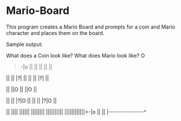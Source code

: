 # Mario-Board
This program creates a Mario Board and prompts for a coin and Mario character and places them on the board.

Sample output:

What does a Coin look like?
What does Mario look like?
O
>-|o
||
||
||
||
||
 
||
||   |?|
||
||
||   |?|
||
 
||
||O
||
||O
||
 
||
||   |?|O
||
||
||   |?|O
||
 
||
||||
||||||
||||||||
||||||||||
||||||||||||>-|o
||
||
|---------------^
 
